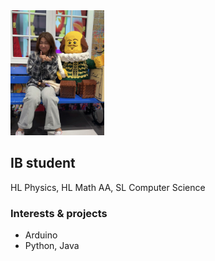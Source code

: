 <img src="https://github.com/TomatoNut/TomatoNut.github.io/blob/main/me%20in%20photo.jpg" alt="phoro taken at LEGO store, Leicester Square" width="150" height="200">

## IB student
HL Physics, HL Math AA, SL Computer Science

### Interests & projects
- Arduino
- Python, Java
